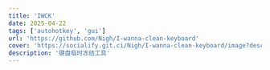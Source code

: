 ```yaml
---
title: 'IWCK'
date: 2025-04-22
tags: ['autohotkey', 'gui']
url: 'https://github.com/Nigh/I-wanna-clean-keyboard'
cover: 'https://socialify.git.ci/Nigh/I-wanna-clean-keyboard/image?description=1&font=KoHo&logo=https%3A%2F%2Fraw.githubusercontent.com%2FNigh%2FI-wanna-clean-keyboard%2Fmaster%2Flogo%2Flogo.png&name=1&pattern=Circuit%20Board&theme=Auto" alt="I-wanna-clean-keyboard'
description: '键盘临时冻结工具'
---
```

